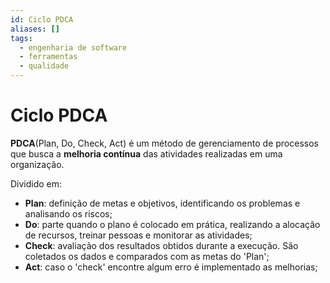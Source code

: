 ```yaml
---
id: Ciclo PDCA
aliases: []
tags:
  - engenharia de software
  - ferramentas
  - qualidade
---
```


# Ciclo PDCA

**PDCA**(Plan, Do, Check, Act) é um método de gerenciamento de processos que busca a **melhoria contínua** das atividades realizadas em uma organização.

Dividido em:

- **Plan**: definição de metas e objetivos, identificando os problemas e analisando os riscos;
- **Do**: parte quando o plano é colocado em prática, realizando a alocação de recursos, treinar pessoas e monitorar as atividades;
- **Check**: avaliação dos resultados obtidos durante a execução. São coletados os dados e comparados com as metas do 'Plan';
- **Act**: caso o 'check' encontre algum erro é implementado as melhorias;
